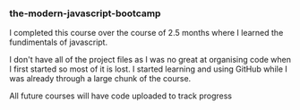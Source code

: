 ### the-modern-javascript-bootcamp
I completed this course over the course of 2.5 months where I learned the fundimentals of javascript.

I don't have all of the project files as I was no great at organising code when I first started so most of it is lost. I started learning and using GitHub while I was already through a large chunk of the course.

All future courses will have code uploaded to track progress
